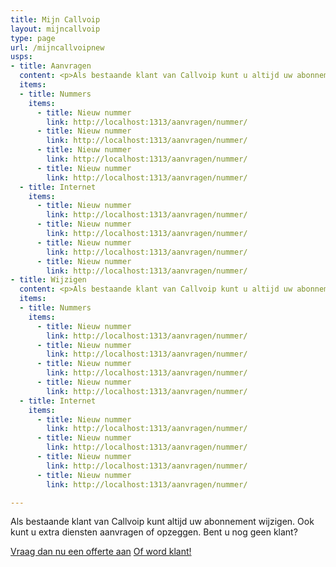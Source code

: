 ```yaml
---
title: Mijn Callvoip
layout: mijncallvoip
type: page
url: /mijncallvoipnew
usps:
- title: Aanvragen
  content: <p>Als bestaande klant van Callvoip kunt u altijd uw abonnement uitbreiden. Zo kunt u extra diensten afnemen zoals de Conference Service, buitenlandse nummers aanvragen of servicenummers.</p>
  items:
  - title: Nummers
    items:
      - title: Nieuw nummer
        link: http://localhost:1313/aanvragen/nummer/
      - title: Nieuw nummer
        link: http://localhost:1313/aanvragen/nummer/
      - title: Nieuw nummer
        link: http://localhost:1313/aanvragen/nummer/
      - title: Nieuw nummer
        link: http://localhost:1313/aanvragen/nummer/
  - title: Internet
    items:
      - title: Nieuw nummer
        link: http://localhost:1313/aanvragen/nummer/
      - title: Nieuw nummer
        link: http://localhost:1313/aanvragen/nummer/
      - title: Nieuw nummer
        link: http://localhost:1313/aanvragen/nummer/
      - title: Nieuw nummer
        link: http://localhost:1313/aanvragen/nummer/
- title: Wijzigen
  content: <p>Als bestaande klant van Callvoip kunt u altijd uw abonnement uitbreiden. Zo kunt u extra diensten afnemen zoals de Conference Service, buitenlandse nummers aanvragen of servicenummers.</p>
  items:
  - title: Nummers
    items:
      - title: Nieuw nummer
        link: http://localhost:1313/aanvragen/nummer/
      - title: Nieuw nummer
        link: http://localhost:1313/aanvragen/nummer/
      - title: Nieuw nummer
        link: http://localhost:1313/aanvragen/nummer/
      - title: Nieuw nummer
        link: http://localhost:1313/aanvragen/nummer/
  - title: Internet
    items:
      - title: Nieuw nummer
        link: http://localhost:1313/aanvragen/nummer/
      - title: Nieuw nummer
        link: http://localhost:1313/aanvragen/nummer/
      - title: Nieuw nummer
        link: http://localhost:1313/aanvragen/nummer/
      - title: Nieuw nummer
        link: http://localhost:1313/aanvragen/nummer/

---
```


Als bestaande klant van Callvoip kunt altijd uw abonnement wijzigen. Ook kunt u extra diensten aanvragen of opzeggen. Bent u nog geen klant?


<a href="/offerte/" class="button button-secondary">Vraag dan nu een offerte aan</a> <a href="https://www.callvoip.nl/download/callvoip/CallVoip_telefonie_aanvraagformulier.pdf" class="button">Of word klant!</a>
